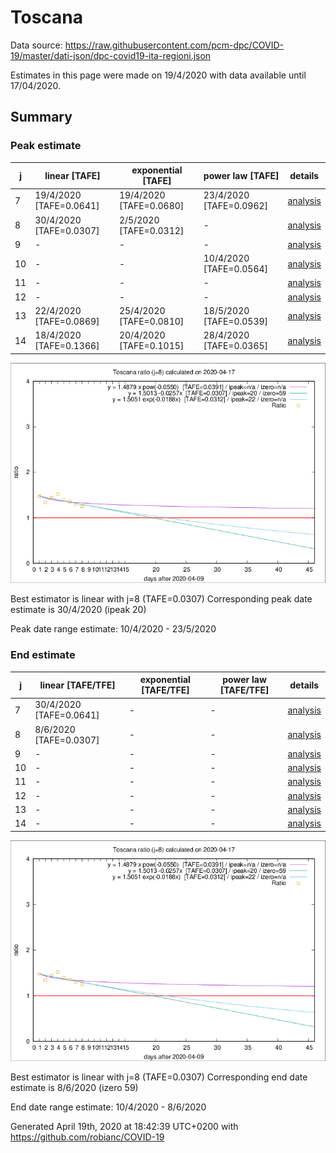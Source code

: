 # Toscana


Data source: https://raw.githubusercontent.com/pcm-dpc/COVID-19/master/dati-json/dpc-covid19-ita-regioni.json

Estimates in this page were made on 19/4/2020 with data available until 17/04/2020.


## Summary 

### Peak estimate 
|j|linear [TAFE]|exponential [TAFE]|power law [TAFE]|details|
|---|----|-----------|---------|-------|
|7|19/4/2020 [TAFE=0.0641]|19/4/2020 [TAFE=0.0680]|23/4/2020 [TAFE=0.0962]|[analysis](COVID-19_toscana_j7_2020-04-17.md)|
|8|30/4/2020 [TAFE=0.0307]|2/5/2020 [TAFE=0.0312]|-|[analysis](COVID-19_toscana_j8_2020-04-17.md)|
|9|-|-|-|[analysis](COVID-19_toscana_j9_2020-04-17.md)|
|10|-|-|10/4/2020 [TAFE=0.0564]|[analysis](COVID-19_toscana_j10_2020-04-17.md)|
|11|-|-|-|[analysis](COVID-19_toscana_j11_2020-04-17.md)|
|12|-|-|-|[analysis](COVID-19_toscana_j12_2020-04-17.md)|
|13|22/4/2020 [TAFE=0.0869]|25/4/2020 [TAFE=0.0810]|18/5/2020 [TAFE=0.0539]|[analysis](COVID-19_toscana_j13_2020-04-17.md)|
|14|18/4/2020 [TAFE=0.1366]|20/4/2020 [TAFE=0.1015]|28/4/2020 [TAFE=0.0365]|[analysis](COVID-19_toscana_j14_2020-04-17.md)|

![best peak estimate](COVID-19_toscana_j8_2020-04-17.png)

Best estimator is linear with j=8 (TAFE=0.0307)
Corresponding peak date estimate is 30/4/2020 (ipeak 20)


Peak date range estimate: 10/4/2020 - 23/5/2020

### End estimate 
|j|linear [TAFE/TFE]|exponential [TAFE/TFE]|power law [TAFE/TFE]|details|
|---|----|-----------|---------|-------|
|7|30/4/2020 [TAFE=0.0641]|-|-|[analysis](COVID-19_toscana_j7_2020-04-17.md)|
|8|8/6/2020 [TAFE=0.0307]|-|-|[analysis](COVID-19_toscana_j8_2020-04-17.md)|
|9|-|-|-|[analysis](COVID-19_toscana_j9_2020-04-17.md)|
|10|-|-|-|[analysis](COVID-19_toscana_j10_2020-04-17.md)|
|11|-|-|-|[analysis](COVID-19_toscana_j11_2020-04-17.md)|
|12|-|-|-|[analysis](COVID-19_toscana_j12_2020-04-17.md)|
|13|-|-|-|[analysis](COVID-19_toscana_j13_2020-04-17.md)|
|14|-|-|-|[analysis](COVID-19_toscana_j14_2020-04-17.md)|

![best zero estimate](COVID-19_toscana_j8_2020-04-17.png)

Best estimator is linear with j=8 (TAFE=0.0307)
Corresponding end date estimate is 8/6/2020 (izero 59)


End date range estimate: 10/4/2020 - 8/6/2020

Generated April 19th, 2020 at 18:42:39 UTC+0200 with https://github.com/robianc/COVID-19
